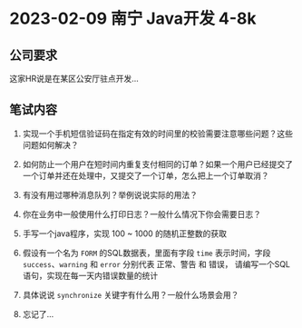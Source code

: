 # 2023-02-09 南宁 Java开发 4-8k

## 公司要求

<vImageViewer alt="查看招聘要求" src="/images/2023-02-09-nanning-java.jpg"/>

这家HR说是在某区公安厅驻点开发...

## 笔试内容

1. 实现一个手机短信验证码在指定有效的时间里的校验需要注意哪些问题？这些问题如何解决？

2. 如何防止一个用户在短时间内重复支付相同的订单？如果一个用户已经提交了一个订单并还在处理中，又提交了一个订单，怎么把上一个订单取消？

3. 有没有用过哪种消息队列？举例说说实际的用法？

4. 你在业务中一般使用什么打印日志？一般什么情况下你会需要日志？

5. 手写一个java程序，实现 100 ~ 1000 的随机正整数的获取

6. 假设有一个名为 `FORM` 的SQL数据表，里面有字段 `time` 表示时间，字段 `success`、`warning` 和 `error` 分别代表 正常、警告 和 错误，
请编写一个SQL语句，实现在每一天内错误数量的统计

7. 具体说说 `synchronize` 关键字有什么用？一般什么场景会用？

8. 忘记了...

